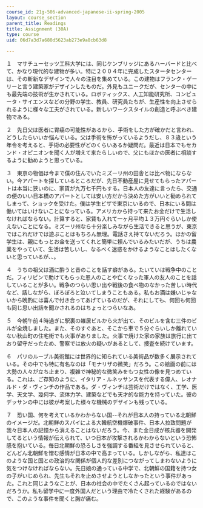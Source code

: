 ```yaml
---
course_id: 21g-506-advanced-japanese-ii-spring-2005
layout: course_section
parent_title: Readings
title: Assignment (30A)
type: course
uid: 06d7a3d7a680d5623ab273e9a8cb63d8

---
```


１　マサチューセッツ工科大学には、同じケンブリッジにあるハーバードと比べて、かなり現代的な建物が多い。特に２００４年に完成したスタータセンターは、その斬新なデザインで人々の注目を集めている。この建物はフランク・ゲーリーと言う建築家がデザインしたものだ。外見もユニークだが、センターの中にも最先端の技術が生かされている。ロボティックス、人工知能研究所、コンピュータ・サイエンスなどの分野の学生、教員、研究員たちが、生産性を向上させられるように様々な工夫がされている。新しいワークスタイルの創造と呼ぶべき建物である。

２　先日父は医者に胃癌の可能性があるから、手術をした方が確かだと言われ、どうしたらいいか悩んでいる。父は手術を怖がっているようだし、８３歳という年令を考えると、手術の必要性がどのくらいあるか疑問だ。最近は日本でもセカンド・オピニオンを聞く人が増えて来たらしいので、父にもほかの医者に相談するように勧めようと思っている。

３　東京の物価は今まで僕の住んでいたミズーリ州の田舎とは比べ物にならない。今アパートを探しているところだが、先日不動産屋に見せてもらったアパートは本当に狭いのに、家賃が九万七千円もする。日本人の友達に言ったら、交通の便のいい日本橋のアパートとしては安い方だから決めた方がいいと勧められてしまって、ショックを受けた。僕は学生ビザで東京にいるので、日本にいる間は働いてはいけないことになっている。アメリカから持って来たお金だけで生活しなければならない。計算すると、家賃も入れて一ヶ月平均１３万円ぐらいしか使えないことになる。ミズーリ州なら十分楽しみながら生活できると思うが、東京ではこれだけでは遊ぶことはもちろん無理。電話さえ持てないだろう。ほかの留学生は、親にもっとお金を送ってくれと簡単に頼んでいるみたいだが、うちは農業をやっていて、生活は苦しいし、なるべく迷惑をかけるようなことはしたくないと思っているが、、。

４　うちの祖父は酒に酔うと昔のことを話す癖がある。たいていは戦争中のことだ。フィリピンで助けてもらった恩人のことや亡くなった軍人の友人のことを話していることが多い。戦争のつらい思い出や戦後の食べ物のなかった苦しい時代など、話しながら、ぼろぼろと泣いてしまうこともある。私もお酒は嫌いじゃないから晩酌には喜んで付き合ってあげているのだが、それにしても、何回も何回も同じ思い出話を聞かされるのはちょっとつらいなあ。

５　今朝午前４時過ぎに駅裏の雑居ビルから火が出て、そのビルを含む三件のビルが全焼しました。また、そのすぐあと、そこから車で５分ぐらいしか離れていない秋山町の住宅街でも火事がありました。火事で焼けた家の家族は旅行に出ており留守だったため、警察では放火の疑いがあるとして、捜査を続けています。

６　パリのルーブル美術館には世界的に知られている美術品が数多く展示されている。その中でも特に有名なのは「モナリザの微笑」だろう。この絵画の前には大勢の人々が立ち止まり、複雑で神秘的な微笑みをもつ女性の像を見つめている。これは、ご存知のように、イタリア・ルネッサンスを代表する偉人、レオナルド・ダ・ヴィンチの作品である。ダ・ヴィンチは芸術だけではなく、工学、医学、天文学、幾何学、流体力学、建築などでも天才的な能力を持っていた。彼のデッサンの中には彼が考案した様々な機械のデザインも残っている。

７　恐い国、何を考えているかわからない国--それが日本人の持っている北朝鮮のイメージだ。北朝鮮のスパイによる大韓航空機爆破事件、日本人拉致問題が我々日本人の記憶から消えることはないだろう。今、また金日成が核兵器を開発してるという情報が伝えられて、いつ日本が攻撃されるかわからないという恐怖感を抱いている。毎日北朝鮮の恐ろしさを強調する番組を見させられていると、どんどん北朝鮮を憎む感情が日本の中で高まっている。しかしながら、私達はこのような国と国との政治的な関係が個人的な差別につながってしまわないように気をつけなければならない。先日娘の通っている中学で、北朝鮮の国籍を持つ女の子がいじめられ、先生もそれを止めさせようとしなかったという事件があった。これと同じようなことが、日本の社会の中でたくさん起っているのではないだろうか。私も留学中に一度外国人だという理由で冷たくされた経験があるので、このような事件を聞くと胸が痛む。